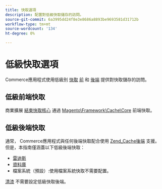 ```yaml
---
title: 快取選項
description: 配置對低級快取儲存的訪問。
source-git-commit: 6a3995dd24f8e3e8686a8893be9693581d31712b
workflow-type: tm+mt
source-wordcount: '134'
ht-degree: 0%

---
```


# 低級快取選項

Commerce應用程式使用低級別 [快取](https://glossary.magento.com/cache) [前](https://glossary.magento.com/frontend) 和 [後端](https://glossary.magento.com/backend) 提供對快取儲存的訪問。

## 低級前端快取

商業擴展 [結束快取核心](https://framework.zend.com/manual/1.12/en/zend.cache.frontends.html) 通過 [Magento\Framework\Cache\Core](https://github.com/magento/magento2/blob/2.4/lib/internal/Magento/Framework/Cache/Core.php) 前端快取。

## 低級後端快取

通常， Commerce應用程式與任何後端快取配合使用 [Zend_Cache後端](https://framework.zend.com/manual/1.12/en/zend.cache.backends.html) 支援。 但是，本指南僅涵蓋以下低級後端快取：

- [雷迪斯](config-redis.md)
- [資料庫](https://developer.adobe.com/commerce/php/development/cache/partial/database-caching/)
- 檔案系統（預設）:使用檔案系統快取不需要配置。

[清漆](config-varnish.md) 不需要設定低級快取後端。
